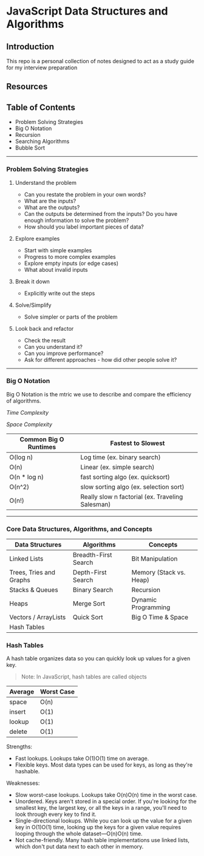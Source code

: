 # JavaScript Data Structures and Algorithms

## Introduction

This repo is a personal collection of notes designed to act as a study guide for my interview preparation

## Resources


## Table of Contents

* Problem Solving Strategies
* Big O Notation
* Recursion
* Searching Algorithms
* Bubble Sort

---
### Problem Solving Strategies
1) Understand the problem
    * Can you restate the problem in your own words?
    * What are the inputs?
    * What are the outputs?
    * Can the outputs be determined from the inputs? Do you have enough information to solve the problem?
    * How should you label important pieces of data?
    
3) Explore examples
    * Start with simple examples
    * Progress to more complex examples
    * Explore empty inputs (or edge cases)
    * What about invalid inputs
   
4) Break it down
    * Explicitly write out the steps
   
6) Solve/Simplify
    * Solve simpler or parts of the problem
    
9) Look back and refactor
    * Check the result
    * Can you understand it?
    * Can you improve performance?
    * Ask for different approaches - how did other people solve it?

---

### Big O Notation
Big O Notation is the mtric we use to describe and compare the efficiency of algorithms.

*Time Complexity*

*Space Complexity*

| Common Big O Runtimes | Fastest to Slowest |
| ----------- | ----------- |
| O(log n) | Log time (ex. binary search) | 
| O(n) | Linear (ex. simple search) | 
| O(n * log n) | fast sorting algo (ex. quicksort) | 
| O(n^2) | slow sorting algo (ex. selection sort) | 
| O(n!) | Really slow n factorial (ex. Traveling Salesman) | 


---

### Core Data Structures, Algorithms, and Concepts

| Data Structures | Algorithms | Concepts |
| ----------- | ----------- | ----------- |
| Linked Lists | Breadth-First Search | Bit Manipulation |
| Trees, Tries and Graphs | Depth-First Search | Memory (Stack vs. Heap) |
| Stacks & Queues | Binary Search | Recursion |
| Heaps | Merge Sort | Dynamic Programming |
| Vectors / ArrayLists | Quick Sort | Big O Time & Space |
| Hash Tables |  | |


### Hash Tables

A hash table organizes data so you can quickly look up values for a given key.
> Note: In JavaScript, hash tables are called objects

|	Average |	Worst Case |
| ----------- | ----------- |
| space	| O(n)|	O(n) |
| insert	| O(1)|  O(n) |
| lookup	| O(1)|	O(n) |
| delete	| O(1)|	O(n) |

Strengths:
* Fast lookups. Lookups take O(1)O(1) time on average.
* Flexible keys. Most data types can be used for keys, as long as they're hashable.

Weaknesses:
* Slow worst-case lookups. Lookups take O(n)O(n) time in the worst case.
* Unordered. Keys aren't stored in a special order. If you're looking for the smallest key, the largest key, or all the keys in a range, you'll need to look through every key to find it.
* Single-directional lookups. While you can look up the value for a given key in O(1)O(1) time, looking up the keys for a given value requires looping through the whole dataset—O(n)O(n) time.
* Not cache-friendly. Many hash table implementations use linked lists, which don't put data next to each other in memory.
